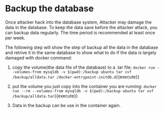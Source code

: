 # Backup the database

Once attacker hack into the database system, Attacker may damage the data in the database.
To keep the data save before the attacker attack, you can backup data regularly. The time period is recommended at least once per week.

The following step will show the step of backup all the data in the database and retrive it in the same database to show what to do if the data is largely damaged with docker command:

1. copy the volume(the data file of the database) to a .tar file:
`docker run --volumes-from mysqldb -v $(pwd):/backup ubuntu tar cvf /backup/alldata.tar /docker-entrypoint-initdb.d`{{execute}}

2. put the volume you just copy into the container you are running:
`docker run --rm --volumes-from mysqldb -v $(pwd):/backup ubuntu tar xvf /backup/alldata.tar`{{execute}}

3. Data in the backup can be use in the container again.
